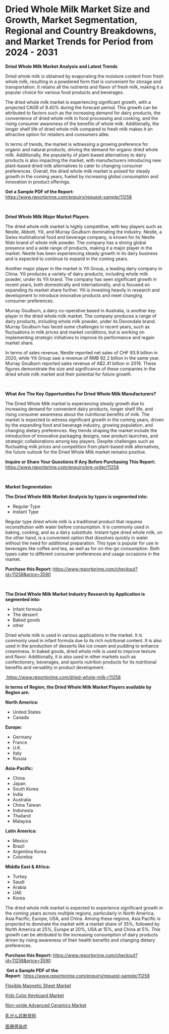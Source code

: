 <p><h1>Dried Whole Milk Market Size and Growth, Market Segmentation, Regional and Country Breakdowns, and Market Trends for Period from 2024 -  2031</h1></p><p><strong>Dried Whole Milk Market Analysis and Latest Trends</strong></p>
<p><p>Dried whole milk is obtained by evaporating the moisture content from fresh whole milk, resulting in a powdered form that is convenient for storage and transportation. It retains all the nutrients and flavor of fresh milk, making it a popular choice for various food products and beverages.</p><p>The dried whole milk market is experiencing significant growth, with a projected CAGR of 8.40% during the forecast period. This growth can be attributed to factors such as the increasing demand for dairy products, the convenience of dried whole milk in food processing and cooking, and the rising consumer awareness of the benefits of whole milk. Additionally, the longer shelf life of dried whole milk compared to fresh milk makes it an attractive option for retailers and consumers alike.</p><p>In terms of trends, the market is witnessing a growing preference for organic and natural products, driving the demand for organic dried whole milk. Additionally, the popularity of plant-based alternatives to dairy products is also impacting the market, with manufacturers introducing new plant-based dried milk alternatives to cater to changing consumer preferences. Overall, the dried whole milk market is poised for steady growth in the coming years, fueled by increasing global consumption and innovation in product offerings.</p></p>
<p><strong>Get a Sample PDF of the Report:&nbsp;</strong> <a href="https://www.reportprime.com/enquiry/request-sample/11258">https://www.reportprime.com/enquiry/request-sample/11258</a></p>
<p>&nbsp;</p>
<p><strong>Dried Whole Milk Major Market Players</strong></p>
<p><p>The dried whole milk market is highly competitive, with key players such as Nestle, Abbott, Yili, and Murray Goulburn dominating the industry. Nestle, a Swiss multinational food and beverage company, is known for its Nestle Nido brand of whole milk powder. The company has a strong global presence and a wide range of products, making it a major player in the market. Nestle has been experiencing steady growth in its dairy business and is expected to continue to expand in the coming years.</p><p>Another major player in the market is Yili Group, a leading dairy company in China. Yili produces a variety of dairy products, including whole milk powder, under its Yili brand. The company has seen significant growth in recent years, both domestically and internationally, and is focused on expanding its market share further. Yili is investing heavily in research and development to introduce innovative products and meet changing consumer preferences.</p><p>Murray Goulburn, a dairy co-operative based in Australia, is another key player in the dried whole milk market. The company produces a range of dairy products, including whole milk powder, under its Devondale brand. Murray Goulburn has faced some challenges in recent years, such as fluctuations in milk prices and market conditions, but is working on implementing strategic initiatives to improve its performance and regain market share.</p><p>In terms of sales revenue, Nestle reported net sales of CHF 93.9 billion in 2020, while Yili Group saw a revenue of RMB 92.2 billion in the same year. Murray Goulburn reported sales revenue of A$2.41 billion in 2019. These figures demonstrate the size and significance of these companies in the dried whole milk market and their potential for future growth.</p></p>
<p>&nbsp;</p>
<p><strong>What Are The Key Opportunities For Dried Whole Milk Manufacturers?</strong></p>
<p><p>The Dried Whole Milk market is experiencing steady growth due to increasing demand for convenient dairy products, longer shelf life, and rising consumer awareness about the nutritional benefits of milk. The market is expected to witness significant growth in the coming years, driven by the expanding food and beverage industry, growing population, and changing dietary preferences. Key trends shaping the market include the introduction of innovative packaging designs, new product launches, and strategic collaborations among key players. Despite challenges such as fluctuating milk prices and competition from plant-based milk alternatives, the future outlook for the Dried Whole Milk market remains positive.</p></p>
<p><strong>Inquire or Share Your Questions If Any Before Purchasing This Report:</strong> <a href="https://www.reportprime.com/enquiry/pre-order/11258">https://www.reportprime.com/enquiry/pre-order/11258</a></p>
<p>&nbsp;</p>
<p><strong>Market Segmentation</strong></p>
<p><strong>The Dried Whole Milk Market Analysis by types is segmented into:</strong></p>
<p><ul><li>Regular Type</li><li>Instant Type</li></ul></p>
<p><p>Regular type dried whole milk is a traditional product that requires reconstitution with water before consumption. It is commonly used in baking, cooking, and as a dairy substitute. Instant type dried whole milk, on the other hand, is a convenient option that dissolves quickly in water without the need for additional preparation. This type is popular for use in beverages like coffee and tea, as well as for on-the-go consumption. Both types cater to different consumer preferences and usage occasions in the market.</p></p>
<p><strong>Purchase this Report:&nbsp;</strong><a href="https://www.reportprime.com/checkout?id=11258&price=3590">https://www.reportprime.com/checkout?id=11258&price=3590</a></p>
<p>&nbsp;</p>
<p><strong>The Dried Whole Milk Market Industry Research by Application is segmented into:</strong></p>
<p><ul><li>Infant formula</li><li>The dessert</li><li>Baked goods</li><li>other</li></ul></p>
<p><p>Dried whole milk is used in various applications in the market. It is commonly used in infant formula due to its rich nutritional content. It is also used in the production of desserts like ice cream and pudding to enhance creaminess. In baked goods, dried whole milk is used to improve texture and flavor. Additionally, it is also used in other markets such as confectionery, beverages, and sports nutrition products for its nutritional benefits and versatility in product development.</p></p>
<p><a href="https://www.reportprime.com/dried-whole-milk-r11258">&nbsp;https://www.reportprime.com/dried-whole-milk-r11258</a></p>
<p><strong>In terms of Region, the Dried Whole Milk Market Players available by Region are:</strong></p>
<p>
    <p> <strong> North America: </strong>
        <ul>
            <li>United States</li>
            <li>Canada</li>
        </ul>
        </p> 
    <p> <strong> Europe: </strong>
        <ul>
            <li>Germany</li>
            <li>France</li>
            <li>U.K.</li>
            <li>Italy</li>
            <li>Russia</li>
        </ul>
        </p> 
    <p> <strong> Asia-Pacific: </strong>
        <ul>
            <li>China</li>
            <li>Japan</li>
            <li>South Korea</li>
            <li>India</li>
            <li>Australia</li>
            <li>China Taiwan</li>
            <li>Indonesia</li>
            <li>Thailand</li>
            <li>Malaysia</li>
        </ul>
        </p> 
    <p> <strong> Latin America: </strong>
        <ul>
            <li>Mexico</li>
            <li>Brazil</li>
            <li>Argentina Korea</li>
            <li>Colombia</li>
        </ul>
        </p> 
    <p> <strong> Middle East & Africa: </strong>
        <ul>
            <li>Turkey</li>
            <li>Saudi</li>
            <li>Arabia</li>
            <li>UAE</li>
            <li>Korea</li>
        </ul>
    </p>
    </p>
<p><p>The dried whole milk market is expected to experience significant growth in the coming years across multiple regions, particularly in North America, Asia Pacific, Europe, USA, and China. Among these regions, Asia Pacific is projected to dominate the market with a market share of 35%, followed by North America at 25%, Europe at 20%, USA at 15%, and China at 5%. This growth can be attributed to the increasing consumption of dairy products driven by rising awareness of their health benefits and changing dietary preferences.</p></p>
<p><strong>Purchase this Report: </strong><a href="https://www.reportprime.com/checkout?id=11258&price=3590">https://www.reportprime.com/checkout?id=11258&price=3590</a></p>
<p>&nbsp;<strong>Get a Sample PDF of the Report:&nbsp;&nbsp;</strong><a href="https://www.reportprime.com/enquiry/request-sample/11258">https://www.reportprime.com/enquiry/request-sample/11258</a></p>
<p><strong></strong></p>
<p><p><a href="https://www.linkedin.com/pulse/flexible-magnetic-sheet-market-trends-analysis-forecasted-period-wd5if">Flexible Magnetic Sheet Market</a></p><p><a href="https://issuu.com/reportprime-2/docs/kids-color-keyboard-market-size-2030.pptx">Kids Color Keyboard Market</a></p><p><a href="https://www.linkedin.com/pulse/non-oxide-advanced-ceramics-market-exploring-share-trends-future-xuc1e">Non-oxide Advanced Ceramics Market</a></p><p><a href="https://github.com/vlcostes/Market-Research-Report-List-1/blob/main/230518682454.md">乳がん診断技術</a></p><p><a href="https://github.com/gfggqjbfys368009/Market-Research-Report-List-2/blob/main/205826282453.md">医療感染症</a></p></p>